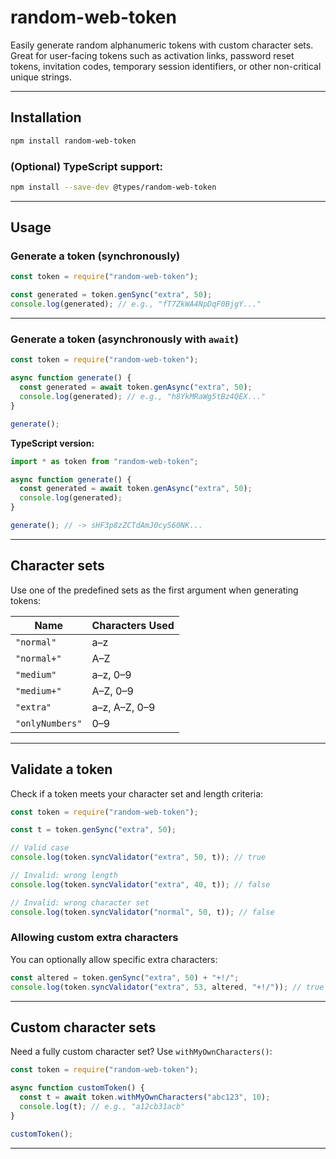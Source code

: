 # random-web-token

Easily generate random alphanumeric tokens with custom character sets. Great for user-facing tokens such as activation links, password reset tokens, invitation codes, temporary session identifiers, or other non-critical unique strings.

---

## Installation

```bash
npm install random-web-token
```

### (Optional) TypeScript support:

```bash
npm install --save-dev @types/random-web-token
```

---

## Usage

### Generate a token (synchronously)

```js
const token = require("random-web-token");

const generated = token.genSync("extra", 50);
console.log(generated); // e.g., "fT7ZkWA4NpDqF0BjgY..."
```

---

### Generate a token (asynchronously with `await`)

```js
const token = require("random-web-token");

async function generate() {
  const generated = await token.genAsync("extra", 50);
  console.log(generated); // e.g., "h8YkMRaWg5tBz4QEX..."
}

generate();
```

**TypeScript version:**

```ts
import * as token from "random-web-token";

async function generate() {
  const generated = await token.genAsync("extra", 50);
  console.log(generated);
}

generate(); // -> sHF3p8zZCTdAmJ0cyS60NK...
```

---

## Character sets

Use one of the predefined sets as the first argument when generating tokens:

| Name            | Characters Used |
| --------------- | --------------- |
| `"normal"`      | a–z             |
| `"normal+"`     | A–Z             |
| `"medium"`      | a–z, 0–9        |
| `"medium+"`     | A–Z, 0–9        |
| `"extra"`       | a–z, A–Z, 0–9   |
| `"onlyNumbers"` | 0–9             |

---

## Validate a token

Check if a token meets your character set and length criteria:

```js
const token = require("random-web-token");

const t = token.genSync("extra", 50);

// Valid case
console.log(token.syncValidator("extra", 50, t)); // true

// Invalid: wrong length
console.log(token.syncValidator("extra", 40, t)); // false

// Invalid: wrong character set
console.log(token.syncValidator("normal", 50, t)); // false
```

### Allowing custom extra characters

You can optionally allow specific extra characters:

```js
const altered = token.genSync("extra", 50) + "+!/";
console.log(token.syncValidator("extra", 53, altered, "+!/")); // true
```

---

## Custom character sets

Need a fully custom character set? Use `withMyOwnCharacters()`:

```js
const token = require("random-web-token");

async function customToken() {
  const t = await token.withMyOwnCharacters("abc123", 10);
  console.log(t); // e.g., "a12cb31acb"
}

customToken();
```

---
